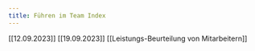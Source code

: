 ```yaml
---
title: Führen im Team Index
---
```


[[12.09.2023]]
[[19.09.2023]]
[[Leistungs-Beurteilung von Mitarbeitern]]